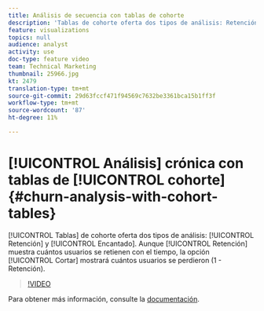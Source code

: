 ```yaml
---
title: Análisis de secuencia con tablas de cohorte
description: 'Tablas de cohorte oferta dos tipos de análisis: Retención y Entusiasmo. Aunque Retención muestra cuántos usuarios se retienen con el tiempo, la opción Proteger ilustra cuántos usuarios se perdieron (1 - Retención).'
feature: visualizations
topics: null
audience: analyst
activity: use
doc-type: feature video
team: Technical Marketing
thumbnail: 25966.jpg
kt: 2479
translation-type: tm+mt
source-git-commit: 29d63fccf471f94569c7632be3361bca15b1ff3f
workflow-type: tm+mt
source-wordcount: '87'
ht-degree: 11%

---
```



# [!UICONTROL Análisis] crónica con tablas de [!UICONTROL cohorte] {#churn-analysis-with-cohort-tables}

[!UICONTROL Tablas] de cohorte oferta dos tipos de análisis: [!UICONTROL Retención] y [!UICONTROL Encantado]. Aunque [!UICONTROL Retención] muestra cuántos usuarios se retienen con el tiempo, la opción [!UICONTROL Cortar] mostrará cuántos usuarios se perdieron (1 - Retención).

>[!VIDEO](https://video.tv.adobe.com/v/25966/?quality=12)

Para obtener más información, consulte la [documentación](https://marketing.adobe.com/resources/help/es_ES/analytics/analysis-workspace/cohort_analysis.html).
